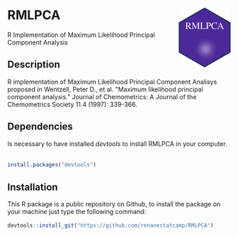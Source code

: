 # RMLPCA <img src='www/HexRMLPCA.png' align="right" height="135" /></a>
R Implementation of Maximum Likelihood Principal Component Analysis

## Description

R implementation of Maximum Likelihood Principal Component Analisys
    proposed in Wentzell, Peter D., et al. "Maximum likelihood principal 
    component analysis." Journal of Chemometrics: A Journal of the Chemometrics
    Society 11.4 (1997): 339-366.

## Dependencies 

Is necessary to have installed _devtools_ to install RMLPCA in your computer.

``` R

install.packages("devtools")

```

## Installation

This R package is a public repository on Github, to install the package on your machine just type the following command:

``` R
devtools::install_git("https://github.com/renanestatcamp/RMLPCA")
```
